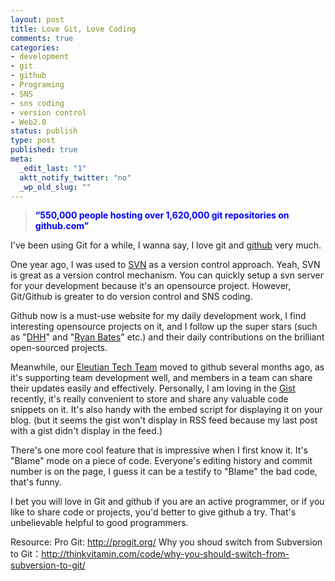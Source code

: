 ```yaml
--- 
layout: post
title: Love Git, Love Coding
comments: true
categories: 
- development
- git
- github
- Programing
- SNS
- sns coding
- version control
- Web2.0
status: publish
type: post
published: true
meta: 
  _edit_last: "1"
  aktt_notify_twitter: "no"
  _wp_old_slug: ""
---
```

<blockquote><span style="color: #0000ff;"><strong><span style="color: #0000ff;">“550,000</span> people hosting over <span style="color: #0000ff;">1,620,000</span> git repositories on github.com”</strong></span></blockquote>
I've been using Git for a while, I wanna say, I love git and <a href="http://github.com">github</a> very much.

One year ago, I was used to <a href="http://subversion.apache.org/">SVN</a> as a version control approach. Yeah, SVN is great as a version control mechanism. You can quickly setup a svn server for your development because it's an opensource project. However, Git/Github is greater to do version control and SNS coding.

Github now is a must-use website for my daily development work, I find interesting opensource projects on it, and I follow up the super stars (such as "<a href="https://github.com/dhh">DHH</a>" and "<a href="https://github.com/ryanb">Ryan Bates</a>" etc.) and their daily contributions on the brilliant open-sourced projects.

Meanwhile, our <a href="http://developer.idapted.com">Eleutian Tech Team</a> moved to github several months ago, as it's supporting team development well, and members in a team can share their updates easily and effectively. Personally, I am loving in the <a href="https://gist.github.com/">Gist</a> recently, it's really convenient to store and share any valuable code snippets on it. It's also handy with the embed script for displaying it on your blog. (but it seems the gist won't display in RSS feed because my last post with a gist didn't display in the feed.)

There's one more cool feature that is impressive when I first know it. It's "Blame" mode on a piece of code. Everyone's editing history and commit number is on the page, I guess it can be a testify to "Blame" the bad code, that's funny.

I bet you will love in Git and github if you are an active programmer, or if you like to share code or projects, you'd better to give github a try. That's unbelievable helpful to good programmers.

Resource:
Pro Git: <a href="http://progit.org/">http://progit.org/</a>
Why you shoud switch from Subversion to Git：<a href="http://thinkvitamin.com/code/why-you-should-switch-from-subversion-to-git/">http://thinkvitamin.com/code/why-you-should-switch-from-subversion-to-git/</a>
